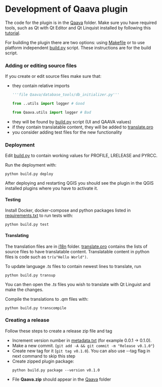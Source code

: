 Development of Qaava plugin
===========================

The code for the plugin is in the [Qaava](../Qaava) folder. Make sure you have required tools, such as
Qt with Qt Editor and Qt Linquist installed by following this 
[tutorial](https://www.qgistutorials.com/en/docs/3/building_a_python_plugin.html#get-the-tools). 

For building the plugin there are two options: using [Makefile](../Qaava/Makefile) or to use 
platform independent [build.py](../Qaava/build.py) script. 
These instructions are for the build script.

### Adding or editing  source files
If you create or edit source files make sure that:
* they contain relative imports
    ```python
    '''file Qaava/database_tools/db_initializer.py'''
    
    from ..utils import logger # Good
    
    from Qaava.utils import logger # Bad
    ```
* they will be found by [build.py](../Qaava/build.py) script (UI and QAAVA values)
* if they contain translatable content, they will be added to [translate.pro](../Qaava/i18n/translate.pro)
* you consider adding test files for the new functionality

### Deployment

Edit [build.py](../Qaava/build.py) to contain working values for PROFILE, LRELEASE and PYRCC.

Run the deployment with:
```shell script
python build.py deploy
```

After deploying and restarting QGIS you should see the plugin in the QGIS installed plugins
where you have to activate it.

#### Testing
Install Docker, docker-compose and python packages listed in [requirements.txt](requirements.txt) 
to run tests with:

```shell script
python build.py test
```

#### Translating

The translation files are in [i18n](../Qaava/i18n) folder. [translate.pro](../Qaava/i18n/translate.pro) 
contains the lists of source files to have translatable content.
Translatable content in python files is code such as `tr(u"Hello World")`. 

To update language *.ts* files to contain newest lines to translate, run
```shell script
python build.py transup
```

You can then open the *.ts* files you wish to translate with Qt Linguist and make the changes.

Compile the translations to *.qm* files with:
```shell script
python build.py transcompile
```

### Creating a release
Follow these steps to create a release zip file and tag
* Increment version number in [metadata.txt](../Qaava/metadata.txt) (for example 0.0.1 -> 0.1.0).
* Make a new commit. (`git add -A && git commit -m "Release v0.1.0"`)
* Create new tag for it (`git tag v0.1.0`). You can also use --tag flag in next command to skip this step
* Create zipped plugin package:
    ```shell script
    python build.py package --version v0.1.0
    ``` 
* File **Qaava.zip** should appear in the [Qaava](../Qaava) folder